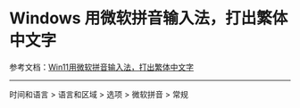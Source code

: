 # Windows 用微软拼音输入法，打出繁体中文字

参考文档：[Win11用微软拼音输入法，打出繁体中文字]

[Win11用微软拼音输入法，打出繁体中文字]: https://www.bilibili.com/video/BV1yS4y1i7C5/?vd_source=9bfc54d2ed901f1eab04708cc346c2f5>

---

时间和语言 > 语言和区域 > 选项 > 微软拼音 >  常规

<p>&nbsp;</p>
